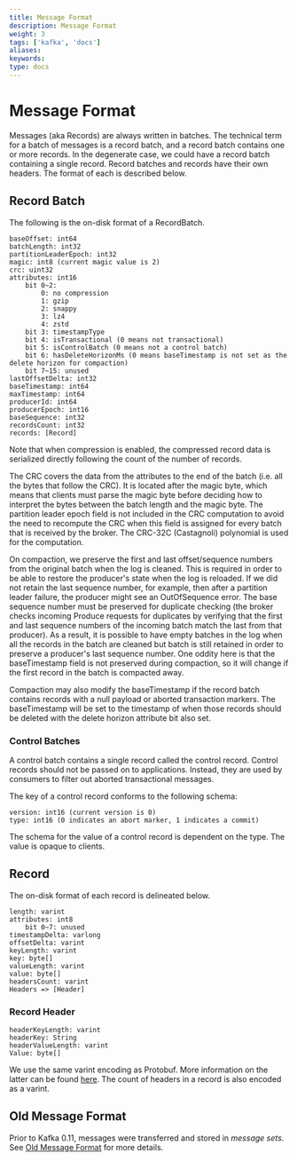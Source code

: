 ```yaml
---
title: Message Format
description: Message Format
weight: 3
tags: ['kafka', 'docs']
aliases: 
keywords: 
type: docs
---
```


# Message Format

Messages (aka Records) are always written in batches. The technical term for a batch of messages is a record batch, and a record batch contains one or more records. In the degenerate case, we could have a record batch containing a single record. Record batches and records have their own headers. The format of each is described below. 

## Record Batch

The following is the on-disk format of a RecordBatch. 
    
    
    baseOffset: int64
    batchLength: int32
    partitionLeaderEpoch: int32
    magic: int8 (current magic value is 2)
    crc: uint32
    attributes: int16
        bit 0~2:
            0: no compression
            1: gzip
            2: snappy
            3: lz4
            4: zstd
        bit 3: timestampType
        bit 4: isTransactional (0 means not transactional)
        bit 5: isControlBatch (0 means not a control batch)
        bit 6: hasDeleteHorizonMs (0 means baseTimestamp is not set as the delete horizon for compaction)
        bit 7~15: unused
    lastOffsetDelta: int32
    baseTimestamp: int64
    maxTimestamp: int64
    producerId: int64
    producerEpoch: int16
    baseSequence: int32
    recordsCount: int32
    records: [Record]

Note that when compression is enabled, the compressed record data is serialized directly following the count of the number of records. 

The CRC covers the data from the attributes to the end of the batch (i.e. all the bytes that follow the CRC). It is located after the magic byte, which means that clients must parse the magic byte before deciding how to interpret the bytes between the batch length and the magic byte. The partition leader epoch field is not included in the CRC computation to avoid the need to recompute the CRC when this field is assigned for every batch that is received by the broker. The CRC-32C (Castagnoli) polynomial is used for the computation.

On compaction, we preserve the first and last offset/sequence numbers from the original batch when the log is cleaned. This is required in order to be able to restore the producer's state when the log is reloaded. If we did not retain the last sequence number, for example, then after a partition leader failure, the producer might see an OutOfSequence error. The base sequence number must be preserved for duplicate checking (the broker checks incoming Produce requests for duplicates by verifying that the first and last sequence numbers of the incoming batch match the last from that producer). As a result, it is possible to have empty batches in the log when all the records in the batch are cleaned but batch is still retained in order to preserve a producer's last sequence number. One oddity here is that the baseTimestamp field is not preserved during compaction, so it will change if the first record in the batch is compacted away.

Compaction may also modify the baseTimestamp if the record batch contains records with a null payload or aborted transaction markers. The baseTimestamp will be set to the timestamp of when those records should be deleted with the delete horizon attribute bit also set.

### Control Batches

A control batch contains a single record called the control record. Control records should not be passed on to applications. Instead, they are used by consumers to filter out aborted transactional messages.

The key of a control record conforms to the following schema: 
    
    
    version: int16 (current version is 0)
    type: int16 (0 indicates an abort marker, 1 indicates a commit)

The schema for the value of a control record is dependent on the type. The value is opaque to clients.

## Record

The on-disk format of each record is delineated below. 
    
    
    length: varint
    attributes: int8
        bit 0~7: unused
    timestampDelta: varlong
    offsetDelta: varint
    keyLength: varint
    key: byte[]
    valueLength: varint
    value: byte[]
    headersCount: varint
    Headers => [Header]

### Record Header
    
    
    headerKeyLength: varint
    headerKey: String
    headerValueLength: varint
    Value: byte[]

We use the same varint encoding as Protobuf. More information on the latter can be found [here](https://developers.google.com/protocol-buffers/docs/encoding#varints). The count of headers in a record is also encoded as a varint.

## Old Message Format

Prior to Kafka 0.11, messages were transferred and stored in _message sets_. See [Old Message Format](https://kafka.apache.org/39/#messageset) for more details. 
